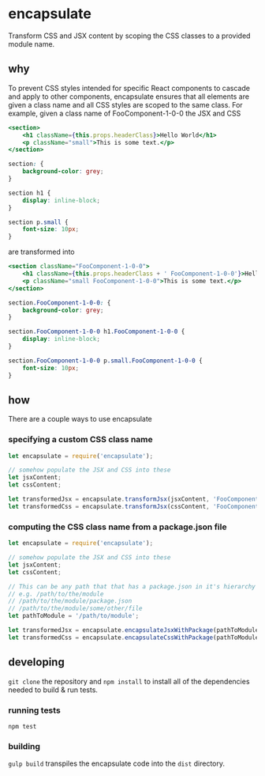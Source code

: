 # encapsulate

Transform CSS and JSX content by scoping the CSS classes to a provided module name.

## why

To prevent CSS styles intended for specific React components to cascade and apply to other components, encapsulate ensures that all elements are given a class name and all CSS styles are scoped to the same class. For example, given a class name of FooComponent-1-0-0 the JSX and CSS

```jsx
<section>
    <h1 className={this.props.headerClass}>Hello World</h1>
    <p className="small">This is some text.</p>
</section>
```
```css
section: {
    background-color: grey;
}

section h1 {
    display: inline-block;
}

section p.small {
    font-size: 10px;
}
```

are transformed into

```jsx
<section className="FooComponent-1-0-0">
    <h1 className={this.props.headerClass + ' FooComponent-1-0-0'}>Hello World</h1>
    <p className="small FooComponent-1-0-0">This is some text.</p>
</section>
```
```css
section.FooComponent-1-0-0: {
    background-color: grey;
}

section.FooComponent-1-0-0 h1.FooComponent-1-0-0 {
    display: inline-block;
}

section.FooComponent-1-0-0 p.small.FooComponent-1-0-0 {
    font-size: 10px;
}
```

## how

There are a couple ways to use encapsulate

### specifying a custom CSS class name
```javascript
let encapsulate = require('encapsulate');

// somehow populate the JSX and CSS into these
let jsxContent;
let cssContent;

let transformedJsx = encapsulate.transformJsx(jsxContent, 'FooComponent-1-0-0');
let transformedCss = encapsulate.transformJsx(cssContent, 'FooComponent-1-0-0');
```

### computing the CSS class name from a package.json file
```javascript
let encapsulate = require('encapsulate');

// somehow populate the JSX and CSS into these
let jsxContent;
let cssContent;

// This can be any path that that has a package.json in it's hierarchy
// e.g. /path/to/the/module
// /path/to/the/module/package.json
// /path/to/the/module/some/other/file
let pathToModule = '/path/to/module';

let transformedJsx = encapsulate.encapsulateJsxWithPackage(pathToModule, jsxContent);
let transformedCss = encapsulate.encapsulateCssWithPackage(pathToModule, cssContent);
```

## developing
`git clone` the repository and `npm install` to install all of the dependencies needed to build & run tests.

### running tests
`npm test`

### building
`gulp build` transpiles the encapsulate code into the `dist` directory.

